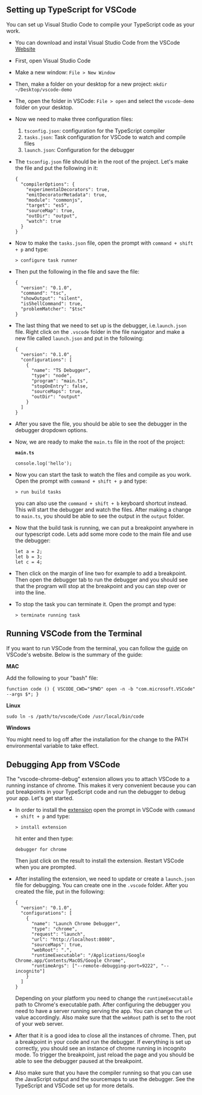 ## Setting up TypeScript for VSCode

You can set up Visual Studio Code to compile your TypeScript code as your work.

- You can download and instal Visual Studio Code from the VSCode [Website](https://code.visualstudio.com/)
- First, open Visual Studio Code
- Make a new window: `File > New Window`
- Then, make a folder on your desktop for a new project: `mkdir ~/Desktop/vscode-demo`
- The, open the folder in VSCode: `File > open` and select the `vscode-demo` folder on your desktop.
- Now we need to make three configuration files:

    1. `tsconfig.json`: configuration for the TypeScript compiler
    2. `tasks.json`: Task configuration for VSCode to watch and compile files
    3. `launch.json`: Configuration for the debugger

- The `tsconfig.json` file should be in the root of the project. Let's make the file and put the following in it:

    ~~~~~~~
    {
      "compilerOptions": {
        "experimentalDecorators": true,
        "emitDecoratorMetadata": true,
        "module": "commonjs",
        "target": "es5",
        "sourceMap": true,
        "outDir": "output",
        "watch": true
      }
    }
    ~~~~~~~
- Now to make the `tasks.json` file, open the prompt with `command + shift + p` and type:

    ~~~~~~~
    > configure task runner
    ~~~~~~~

- Then put the following in the file and save the file:

    ~~~~~~~
    {
      "version": "0.1.0",
      "command": "tsc",
      "showOutput": "silent",
      "isShellCommand": true,
      "problemMatcher": "$tsc"
    }
    ~~~~~~~

- The last thing that we need to set up is the debugger, i.e.`launch.json` file. Right click on the `.vscode` folder in the file navigator and make a new file called `launch.json` and put in the following:

    ~~~~~~~
    {
      "version": "0.1.0",
      "configurations": [
        {
          "name": "TS Debugger",
          "type": "node",
          "program": "main.ts",
          "stopOnEntry": false,
          "sourceMaps": true,
          "outDir": "output"
        }
      ]
    }
    ~~~~~~~

- After you save the file, you should be able to see the debugger in the debugger dropdown options.

- Now, we are ready to make the `main.ts` file in the root of the project:

    **`main.ts`**

    ~~~~{.numberLines .java startFrom="1"}
    console.log('hello');
    ~~~~~~~

- Now you can start the task to watch the files and compile as you work. Open the prompt with `command + shift + p` and type:

    ~~~~~~~
    > run build tasks
    ~~~~~~~

    you can also use the `command + shift + b` keyboard shortcut instead. This will start the debugger and watch the files. After making a change to `main.ts`, you should be able to see the output in the `output` folder.

- Now that the build task is running, we can put a breakpoint anywhere in our typescript code. Lets add some more code to the main file and use the debugger:

    ~~~~{.numberLines .java startFrom="1"}
    let a = 2;
    let b = 3;
    let c = 4;
    ~~~~~~~

- Then click on the margin of line two for example to add a breakpoint. Then open the debugger tab to run the debugger and you should see that the program will stop at the breakpoint and you can step over or into the line.

- To stop the task you can terminate it. Open the prompt and type:

    ~~~~~~~
    > terminate running task
    ~~~~~~~

## Running VSCode from the Terminal

If you want to run VSCode from the terminal, you can follow the [guide](https://code.visualstudio.com/Docs/editor/setup) on VSCode's website. Below is the summary of the guide:

**MAC**

Add the following to your "bash" file:

~~~~~~~
function code () { VSCODE_CWD="$PWD" open -n -b "com.microsoft.VSCode" --args $*; }
~~~~~~~

**Linux**

~~~~~~~
sudo ln -s /path/to/vscode/Code /usr/local/bin/code
~~~~~~~

**Windows**

You might need to log off after the installation for the change to the PATH environmental variable to take effect.

## Debugging App from VSCode

The "vscode-chrome-debug" extension allows you to attach VSCode to a running instance of chrome. This makes it very convenient because you can put breakpoints in your TypeScript code and run the debugger to debug your app. Let's get started.

- In order to install the [extension](https://github.com/Microsoft/vscode-chrome-debug) open the prompt in VSCode with `command + shift + p` and type:

    ~~~~~~~
    > install extension
    ~~~~~~~

    hit enter and then type:

    ~~~~~~~
    debugger for chrome
    ~~~~~~~

    Then just click on the result to install the extension. Restart VSCode when you are prompted.

- After installing the extension, we need to update or create a `launch.json` file for debugging. You can create one in the `.vscode` folder. After you created the file, put in the following:

    ~~~~~~~
    {
      "version": "0.1.0",
      "configurations": [
        {
          "name": "Launch Chrome Debugger",
          "type": "chrome",
          "request": "launch",
          "url": "http://localhost:8080",
          "sourceMaps": true,
          "webRoot": ".",
          "runtimeExecutable": "/Applications/Google Chrome.app/Contents/MacOS/Google Chrome",
          "runtimeArgs": ["--remote-debugging-port=9222", "--incognito"]
        }
      ]
    }
    ~~~~~~~

    Depending on your platform you need to change the `runtimeExecutable` path to Chrome's executable path. After configuring the debugger you need to have a server running serving the app. You can change the `url` value accordingly. Also make sure that the `webRoot` path is set to the root of your web server.

- After that it is a good idea to close all the instances of chrome. Then, put a breakpoint in your code and run the debugger. If everything is set up correctly, you should see an instance of chrome running in incognito mode. To trigger the breakpoint, just reload the page and you should be able to see the debugger paused at the breakpoint.

- Also make sure that you have the compiler running so that you can use the JavaScript output and the sourcemaps to use the debugger. See the TypeScript and VSCode set up for more details.
